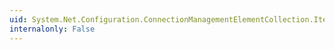 ```yaml
---
uid: System.Net.Configuration.ConnectionManagementElementCollection.Item(System.Int32)
internalonly: False
---
```

